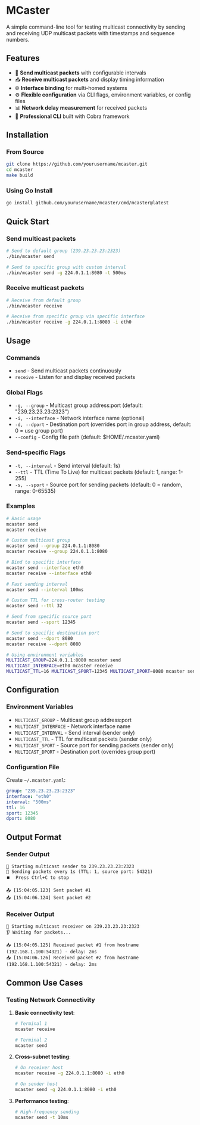 # MCaster

A simple command-line tool for testing multicast connectivity by sending and receiving UDP multicast packets with timestamps and sequence numbers.

## Features

- 🚀 **Send multicast packets** with configurable intervals
- 📥 **Receive multicast packets** and display timing information
- 🌐 **Interface binding** for multi-homed systems
- ⚙️ **Flexible configuration** via CLI flags, environment variables, or config files
- 📊 **Network delay measurement** for received packets
- 🎯 **Professional CLI** built with Cobra framework

## Installation

### From Source

```bash
git clone https://github.com/yourusername/mcaster.git
cd mcaster
make build
```

### Using Go Install

```bash
go install github.com/yourusername/mcaster/cmd/mcaster@latest
```

## Quick Start

### Send multicast packets
```bash
# Send to default group (239.23.23.23:2323)
./bin/mcaster send

# Send to specific group with custom interval
./bin/mcaster send -g 224.0.1.1:8080 -t 500ms
```

### Receive multicast packets
```bash
# Receive from default group
./bin/mcaster receive

# Receive from specific group via specific interface
./bin/mcaster receive -g 224.0.1.1:8080 -i eth0
```

## Usage

### Commands

- `send` - Send multicast packets continuously
- `receive` - Listen for and display received packets

### Global Flags

- `-g, --group` - Multicast group address:port (default: "239.23.23.23:2323")
- `-i, --interface` - Network interface name (optional)
- `-d, --dport` - Destination port (overrides port in group address, default: 0 = use group port)
- `--config` - Config file path (default: $HOME/.mcaster.yaml)

### Send-specific Flags

- `-t, --interval` - Send interval (default: 1s)
- `--ttl` - TTL (Time To Live) for multicast packets (default: 1, range: 1-255)
- `-s, --sport` - Source port for sending packets (default: 0 = random, range: 0-65535)

### Examples

```bash
# Basic usage
mcaster send
mcaster receive

# Custom multicast group
mcaster send --group 224.0.1.1:8080
mcaster receive --group 224.0.1.1:8080

# Bind to specific interface
mcaster send --interface eth0
mcaster receive --interface eth0

# Fast sending interval
mcaster send --interval 100ms

# Custom TTL for cross-router testing
mcaster send --ttl 32

# Send from specific source port
mcaster send --sport 12345

# Send to specific destination port
mcaster send --dport 8080
mcaster receive --dport 8080

# Using environment variables
MULTICAST_GROUP=224.0.1.1:8080 mcaster send
MULTICAST_INTERFACE=eth0 mcaster receive
MULTICAST_TTL=16 MULTICAST_SPORT=12345 MULTICAST_DPORT=8080 mcaster send
```

## Configuration

### Environment Variables

- `MULTICAST_GROUP` - Multicast group address:port
- `MULTICAST_INTERFACE` - Network interface name
- `MULTICAST_INTERVAL` - Send interval (sender only)
- `MULTICAST_TTL` - TTL for multicast packets (sender only)
- `MULTICAST_SPORT` - Source port for sending packets (sender only)
- `MULTICAST_DPORT` - Destination port (overrides group port)

### Configuration File

Create `~/.mcaster.yaml`:

```yaml
group: "239.23.23.23:2323"
interface: "eth0"
interval: "500ms"
ttl: 16
sport: 12345
dport: 8080
```

## Output Format

### Sender Output
```
🚀 Starting multicast sender to 239.23.23.23:2323
📡 Sending packets every 1s (TTL: 1, source port: 54321)
⏹️  Press Ctrl+C to stop

📤 [15:04:05.123] Sent packet #1
📤 [15:04:06.124] Sent packet #2
```

### Receiver Output
```
🎯 Starting multicast receiver on 239.23.23.23:2323
👂 Waiting for packets...

📥 [15:04:05.125] Received packet #1 from hostname (192.168.1.100:54321) - delay: 2ms
📥 [15:04:06.126] Received packet #2 from hostname (192.168.1.100:54321) - delay: 2ms
```

## Common Use Cases

### Testing Network Connectivity

1. **Basic connectivity test**:
   ```bash
   # Terminal 1
   mcaster receive
   
   # Terminal 2
   mcaster send
   ```

2. **Cross-subnet testing**:
   ```bash
   # On receiver host
   mcaster receive -g 224.0.1.1:8080 -i eth0
   
   # On sender host
   mcaster send -g 224.0.1.1:8080 -i eth0
   ```

3. **Performance testing**:
   ```bash
   # High-frequency sending
   mcaster send -t 10ms
   ```
